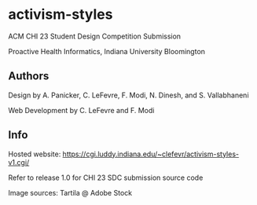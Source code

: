 # activism-styles
ACM CHI 23 Student Design Competition Submission

Proactive Health Informatics, Indiana University Bloomington

Authors
--
Design by A. Panicker, C. LeFevre, F. Modi, N. Dinesh, and S. Vallabhaneni

Web Development by C. LeFevre and F. Modi

Info
--
Hosted website: https://cgi.luddy.indiana.edu/~clefevr/activism-styles-v1.cgi/

Refer to release 1.0 for CHI 23 SDC submission source code

Image sources: Tartila @ Adobe Stock
